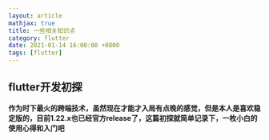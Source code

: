 ```yaml
---
layout: article
mathjax: true
title: 一些相关知识点
category: flutter
date: 2021-01-14 16:00:00 +0800
tags: [flutter]
---
```



## flutter开发初探

**作为时下最火的跨端技术，虽然现在才能才入局有点晚的感觉，但是本人是喜欢稳定版的，目前1.22.x也已经官方release了，这篇初探就简单记录下，一枚小白的使用心得和入门吧**







